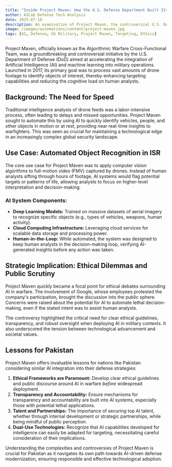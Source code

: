 ```yaml
---
title: "Inside Project Maven: How the U.S. Defense Department Built Its AI Targeting System"
author: AILab Defense Tech Analysis
date: 2025-07-10
description: An examination of Project Maven, the controversial U.S. Department of Defense initiative to integrate AI into drone operations for enhanced targeting.
image: /images/automations/content/project-maven.jpg
tags: [AI, Defense, US Military, Project Maven, Targeting, Ethics]
---
```


Project Maven, officially known as the Algorithmic Warfare Cross-Functional Team, was a groundbreaking and controversial initiative by the U.S. Department of Defense (DoD) aimed at accelerating the integration of Artificial Intelligence (AI) and machine learning into military operations. Launched in 2017, its primary goal was to process vast amounts of drone footage to identify objects of interest, thereby enhancing targeting capabilities and reducing the cognitive load on human analysts.

## Background: The Need for Speed

Traditional intelligence analysis of drone feeds was a labor-intensive process, often leading to delays and missed opportunities. Project Maven sought to automate this by using AI to quickly identify vehicles, people, and other objects in motion or at rest, providing near real-time insights to warfighters. This was seen as crucial for maintaining a technological edge in an increasingly complex global security landscape.

## Use Case: Automated Object Recognition in ISR

The core use case for Project Maven was to apply computer vision algorithms to full-motion video (FMV) captured by drones. Instead of human analysts sifting through hours of footage, AI systems would flag potential targets or patterns of life, allowing analysts to focus on higher-level interpretation and decision-making.

### AI System Components:

*   **Deep Learning Models:** Trained on massive datasets of aerial imagery to recognize specific objects (e.g., types of vehicles, weapons, human activity).
*   **Cloud Computing Infrastructure:** Leveraging cloud services for scalable data storage and processing power.
*   **Human-in-the-Loop:** While automated, the system was designed to keep human analysts in the decision-making loop, verifying AI-generated insights before any action was taken.

## Strategic Implication: Ethical Dilemmas and Public Scrutiny

Project Maven quickly became a focal point for ethical debates surrounding AI in warfare. The involvement of Google, whose employees protested the company's participation, brought the discussion into the public sphere. Concerns were raised about the potential for AI to automate lethal decision-making, even if the stated intent was to assist human analysts.

The controversy highlighted the critical need for clear ethical guidelines, transparency, and robust oversight when deploying AI in military contexts. It also underscored the tension between technological advancement and societal values.

## Lessons for Pakistan

Project Maven offers invaluable lessons for nations like Pakistan considering similar AI integration into their defense strategies:

1.  **Ethical Frameworks are Paramount:** Develop clear ethical guidelines and public discourse around AI in warfare *before* widespread deployment.
2.  **Transparency and Accountability:** Ensure mechanisms for transparency and accountability are built into AI systems, especially those with potential lethal applications.
3.  **Talent and Partnerships:** The importance of securing top AI talent, whether through internal development or strategic partnerships, while being mindful of public perception.
4.  **Dual-Use Technologies:** Recognize that AI capabilities developed for intelligence can easily be adapted for targeting, necessitating careful consideration of their implications.

Understanding the complexities and controversies of Project Maven is crucial for Pakistan as it navigates its own path towards AI-driven defense modernization, ensuring responsible and effective technological adoption.
